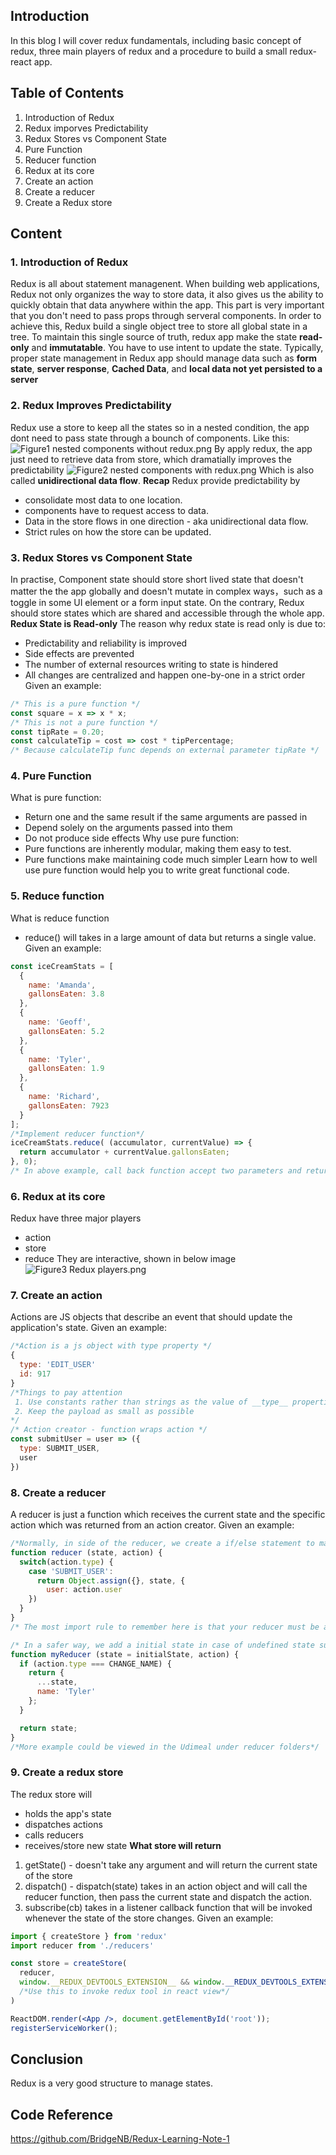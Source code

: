 ## Introduction

In this blog I will cover redux fundamentals, including basic concept of redux, three main players of redux and a procedure to build a small redux-react app.

## Table of Contents
1. Introduction of Redux
2. Redux imporves Predictability
3. Redux Stores vs Component State
4. Pure Function
5. Reducer function
6. Redux at its core
7. Create an action
8. Create a reducer
9. Create a Redux store

## Content
### 1. Introduction of Redux
Redux is all about statement managenent. When building web applications, Redux not only organizes the way to store data, it also gives us the ability to quickly obtain that data anywhere within the app. This part is very important that you don't need to pass props through serveral components.
In order to achieve this, Redux build a single object tree to store all global state in a tree.
To maintain this single source of truth, redux app make the state <strong>read-only</strong> and <strong>immutatable</strong>. You have to use intent to update the state.
Typically, proper state management in Redux app should manage data such as <strong>form state</strong>, <strong>server response</strong>, <strong>Cached Data</strong>, and <strong>local data not yet persisted to a server</strong>
### 2. Redux Improves Predictability
Redux use a store to keep all the states so in a nested condition, the app dont need to pass state through a bounch of components. Like this:
![Figure1 nested components without redux.png](https://c1.staticflickr.com/5/4743/40178140292_71553f314c_o.png)
By apply redux, the app just need to retrieve data from store, which dramatially improves the predictability
![Figure2 nested components with redux.png](https://c1.staticflickr.com/5/4652/39313226015_e743015068_o.png)
Which is also called <strong>unidirectional data flow</strong>.
<strong>Recap</strong>
Redux provide predictability by
- consolidate most data to one location.
- components have to request access to data.
- Data in the store flows in one direction - aka unidirectional data flow.
- Strict rules on how the store can be updated.

### 3. Redux Stores vs Component State
In practise, Component state should store short lived state that doesn't matter the the app globally and doesn't mutate in complex ways，such as a toggle in some UI element or a form input state. On the contrary, Redux should store states which are shared and accessible through the whole app.
<strong>Redux State is Read-only</strong>
The reason why redux state is read only is due to:
- Predictability and reliability is improved
- Side effects are prevented
- The number of external resources writing to state is hindered
- All changes are centralized and happen one-by-one in a strict order
Given an example:
```jsx
/* This is a pure function */
const square = x => x * x;
/* This is not a pure function */
const tipRate = 0.20;
const calculateTip = cost => cost * tipPercentage;
/* Because calculateTip func depends on external parameter tipRate */
```

### 4. Pure Function
What is pure function:
- Return one and the same result if the same arguments are passed in
- Depend solely on the arguments passed into them
- Do not produce side effects
Why use pure function:
- Pure functions are inherently modular, making them easy to test.
- Pure functions make maintaining code much simpler
Learn how to well use pure function would help you to write great functional code.

### 5. Reduce function
What is reduce function
- reduce() will takes in a large amount of data but returns a single value.
Given an example:
```jsx
const iceCreamStats = [
  {
    name: 'Amanda',
    gallonsEaten: 3.8
  },
  {
    name: 'Geoff',
    gallonsEaten: 5.2
  },
  {
    name: 'Tyler',
    gallonsEaten: 1.9
  },
  {
    name: 'Richard',
    gallonsEaten: 7923
  }
];
/*Implement reducer function*/
iceCreamStats.reduce( (accumulator, currentValue) => {
  return accumulator + currentValue.gallonsEaten;
}, 0);
/* In above example, call back function accept two parameters and return one value as result */
```

### 6. Redux at its core
Redux have three major players
- action
- store
- reduce
They are interactive, shown in below image
![Figure3 Redux players.png](https://c1.staticflickr.com/5/4740/40210873351_e6df90ec6a_b.jpg)

### 7. Create an action
Actions are JS objects that describe an event that should update the application's state.
Given an example:
```jsx
/*Action is a js object with type property */
{
  type: 'EDIT_USER'
  id: 917
}
/*Things to pay attention
 1. Use constants rather than strings as the value of __type__ properties. It is better for debugging.
 2. Keep the payload as small as possible
*/
/* Action creator - function wraps action */
const submitUser = user => ({
  type: SUBMIT_USER,
  user
})
```

### 8. Create a reducer
A reducer is just a function which receives the current state and the specific action which was returned from an action creator.
Given an example:
```jsx
/*Normally, in side of the reducer, we create a if/else statement to match the type property of the action. Then we return a new, updated state*/
function reducer (state, action) {
  switch(action.type) {
    case 'SUBMIT_USER':
      return Object.assign({}, state, {
        user: action.user
    })
  }
}
/* The most import rule to remember here is that your reducer must be a pure action */

/* In a safer way, we add a initial state in case of undefined state such as...*/
function myReducer (state = initialState, action) {
  if (action.type === CHANGE_NAME) {
    return {
      ...state,
      name: 'Tyler'
    };
  }

  return state;
}
/*More example could be viewed in the Udimeal under reducer folders*/
```

### 9. Create a redux store
The redux store will
- holds the app's state
- dispatches actions
- calls reducers
- receives/store new state
<strong>What store will return</strong>
1. getState() - doesn't take any argument and will return the current state of the store
2. dispatch() - dispatch(state) takes in an action object and will call the reducer function, then pass the current state and dispatch the action.
3. subscribe(cb) takes in a listener callback function that will be invoked whenever the state of the store changes.
Given an example:
```jsx
import { createStore } from 'redux'
import reducer from './reducers'

const store = createStore(
  reducer,
  window.__REDUX_DEVTOOLS_EXTENSION__ && window.__REDUX_DEVTOOLS_EXTENSION__()
  /*Use this to invoke redux tool in react view*/
)

ReactDOM.render(<App />, document.getElementById('root'));
registerServiceWorker();

```

## Conclusion
Redux is a very good structure to manage states.

## Code Reference
https://github.com/BridgeNB/Redux-Learning-Note-1
